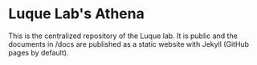 # Luque Lab's Athena

This is the centralized repository of the Luque lab. It is public and the documents in /docs are published as a static website with Jekyll (GitHub pages by default).
